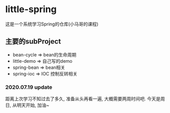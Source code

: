 # little-spring

这是一个系统学习Spring的仓库(小马哥的课程)

## 主要的subProject

- bean-cycle => bean的生命周期
- little-demo => 自己写的demo
- spring-bean => bean相关
- spring-ioc => IOC 控制反转相关

### 2020.07.19 update

距离上次学习不知过去了多久, 准备从头再看一遍, 大概需要两周时间吧.
今天是周日, 从明天开始, 加油~